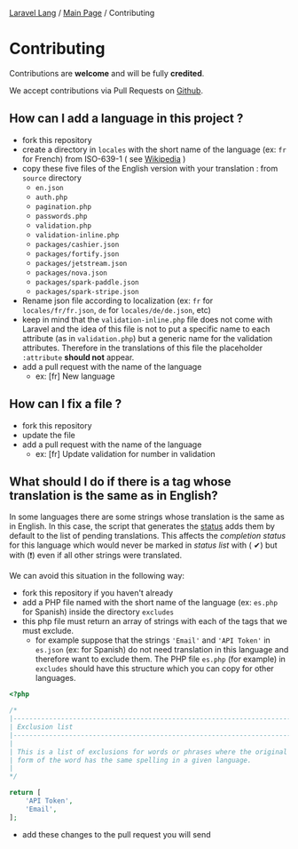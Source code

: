 [Laravel Lang](https://github.com/Laravel-Lang/lang) / [Main Page](index.md) / Contributing

# Contributing

Contributions are **welcome** and will be fully **credited**.

We accept contributions via Pull Requests on [Github](https://github.com/Laravel-Lang/lang).

## How can I add a language in this project ?

* fork this repository
* create a directory in `locales` with the short name of the language (ex: `fr` for French) from ISO-639-1 (
  see [Wikipedia](https://en.wikipedia.org/wiki/List_of_ISO_639-1_codes) )
* copy these five files of the English version with your translation : from `source` directory
    * `en.json`
    * `auth.php`
    * `pagination.php`
    * `passwords.php`
    * `validation.php`
    * `validation-inline.php`
    * `packages/cashier.json`
    * `packages/fortify.json`
    * `packages/jetstream.json`
    * `packages/nova.json`
    * `packages/spark-paddle.json`
    * `packages/spark-stripe.json`
* Rename json file according to localization (ex: `fr` for `locales/fr/fr.json`, `de` for `locales/de/de.json`, etc)
* keep in mind that the `validation-inline.php` file does not come with Laravel and the idea of this file is not to put a specific name to each attribute (as
  in `validation.php`) but a generic name for the validation attributes. Therefore in the translations of this file the placeholder `:attribute` **should not**
  appear.
* add a pull request with the name of the language
    * ex: [fr] New language

## How can I fix a file ?

* fork this repository
* update the file
* add a pull request with the name of the language
    * ex: [fr] Update validation for number in validation

## What should I do if there is a tag whose translation is the same as in English?

In some languages there are some strings whose translation is the same as in English. In this case, the script that generates the [status](status.md) adds them
by default to the list of pending translations. This affects the *completion status* for this language which would never be marked in *status list* with (
✔) but with (❗) even if all other strings were translated.

We can avoid this situation in the following way:

* fork this repository if you haven't already
* add a PHP file named with the short name of the language (ex: `es.php` for Spanish) inside the directory `excludes`
* this php file must return an array of strings with each of the tags that we must exclude.
    * for example suppose that the strings `'Email'` and `'API Token'` in `es.json` (ex: for Spanish) do not need translation in this language and therefore
      want to exclude them. The PHP file `es.php` (for example) in `excludes` should have this structure which you can copy for other languages.

```php
<?php

/*
|--------------------------------------------------------------------------
| Exclusion list
|--------------------------------------------------------------------------
|
| This is a list of exclusions for words or phrases where the original
| form of the word has the same spelling in a given language.
|
*/

return [
    'API Token',
    'Email',
];
```

* add these changes to the pull request you will send
